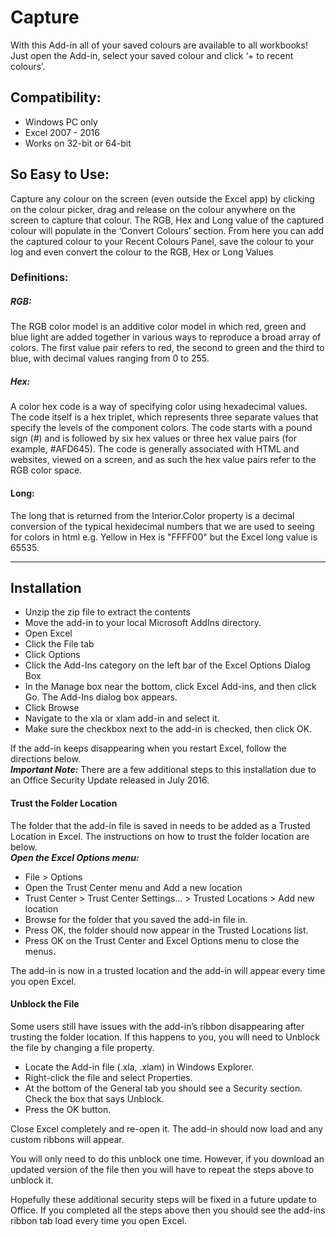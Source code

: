 # Capture
With this Add-in all of your saved colours are available to all workbooks! 
Just open the Add-in, select your saved colour and click ‘+ to recent colours’.

## Compatibility: 
- Windows PC only
- Excel 2007 - 2016
- Works on 32-bit or 64-bit

## So Easy to Use:
Capture any colour on the screen (even outside the Excel app) by clicking on the colour picker, drag and release on the
colour anywhere on the screen to capture that colour. The RGB, Hex and Long value of the captured colour will populate
in the ‘Convert Colours’ section.
From here you can add the captured colour to your Recent Colours Panel, save the colour to your log and even convert the colour to the RGB, Hex or Long Values

### Definitions:
##### RGB:
The RGB color model is an additive color model in which red, green and blue light are added together in various ways to reproduce a broad array of colors. The first value pair refers to red, the second to green and the third to blue, with decimal values ranging from 0 to 255.  
##### Hex:
A color hex code is a way of specifying color using hexadecimal values. The code itself is a hex triplet, which represents three separate values that specify the levels of the component colors. The code starts with a pound sign (#) and is followed by six hex values or three hex value pairs (for example, #AFD645). The code is generally associated with HTML and websites, viewed on a screen, and as such the hex value pairs refer to the RGB color space.
#### Long:
The long that is returned from the Interior.Color property is a decimal conversion of the typical hexidecimal numbers that we are used to seeing for colors in html e.g. Yellow in Hex is "FFFF00" but the Excel long value is 65535. 


----
## Installation
- Unzip the zip file to extract the contents
- Move the add-in to your local Microsoft AddIns directory.
- Open Excel
- Click the File tab
- Click Options
- Click the Add-Ins category on the left bar of the Excel Options Dialog Box
- In the Manage box near the bottom, click Excel Add-ins, and then click Go. The Add-Ins dialog box appears.
- Click Browse
- Navigate to the xla or xlam add-in and select it.
- Make sure the checkbox next to the add-in is checked, then click OK.

If the add-in keeps disappearing when you restart Excel, follow the directions below.  
***Important Note:*** There are a few additional steps to this installation due to an Office Security Update released in July 2016.


#### Trust the Folder Location
The folder that the add-in file is saved in needs to be added as a Trusted Location in Excel. The instructions on how to trust the folder location are below.  
***Open the Excel Options menu:***
- File > Options
- Open the Trust Center menu and Add a new location
- Trust Center > Trust Center Settings… > Trusted Locations > Add new location
- Browse for the folder that you saved the add-in file in.
- Press OK, the folder should now appear in the Trusted Locations list.
- Press OK on the Trust Center and Excel Options menu to close the menus.  
 
The add-in is now in a trusted location and the add-in will appear every time you open Excel.  


#### Unblock the File
Some users still have issues with the add-in’s ribbon disappearing after trusting the folder location. If this happens to you, you will need to Unblock the file by changing a file property.  

- Locate the Add-in file (.xla, .xlam) in Windows Explorer.
- Right-click the file and select Properties.
- At the bottom of the General tab you should see a Security section. Check the box that says Unblock.
- Press the OK button.

Close Excel completely and re-open it. The add-in should now load and any custom ribbons will appear.  

You will only need to do this unblock one time. However, if you download an updated version of the file then you will have to repeat the steps above to unblock it.  
 
Hopefully these additional security steps will be fixed in a future update to Office. If you completed all the steps above then you should see the add-ins ribbon tab load every time you open Excel.
